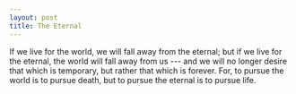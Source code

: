 ```yaml
---
layout: post
title: The Eternal
---
```


If we live for the world, we will fall away from the eternal; but if we live for the eternal, the world will fall away from us --- and we will no longer desire that which is temporary, but rather that which is forever. For, to pursue the world is to pursue death, but to pursue the eternal is to pursue life.